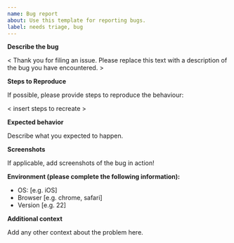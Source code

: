 ```yaml
---
name: Bug report
about: Use this template for reporting bugs.
label: needs triage, bug
---
```


**Describe the bug**

< Thank you for filing an issue. Please replace this text with a description of the bug you have encountered. >

**Steps to Reproduce**

If possible, please provide steps to reproduce the behaviour:

< insert steps to recreate >

**Expected behavior**

Describe what you expected to happen.

**Screenshots**

If applicable, add screenshots of the bug in action!

**Environment (please complete the following information):**

 - OS: [e.g. iOS]
 - Browser [e.g. chrome, safari]
 - Version [e.g. 22]

**Additional context**

Add any other context about the problem here.




